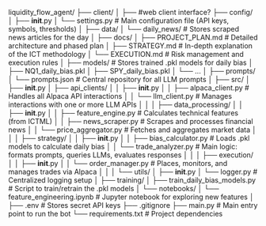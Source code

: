 liquidity_flow_agent/
├── client/
│   ├── #web client interface?
├── config/
│   ├── __init__.py
│   └── settings.py                 # Main configuration file (API keys, symbols, thresholds)
│
├── data/
│   └── daily_news/                 # Stores scraped news articles for the day
│
├── docs/
│   ├── PROJECT_PLAN.md             # Detailed architecture and phased plan
│   ├── STRATEGY.md                 # In-depth explanation of the ICT methodology
│   └── EXECUTION.md                # Risk management and execution rules
│
├── models/                         # Stores trained .pkl models for daily bias
│   ├── NQ1_daily_bias.pkl
│   ├── SPY_daily_bias.pkl
│   └── ...
│
├── prompts/
│   └── prompts.json                # Central repository for all LLM prompts
│
├── src/
│   ├── __init__.py
│   ├── api_clients/
│   │   ├── __init__.py
│   │   ├── alpaca_client.py        # Handles all Alpaca API interactions
│   │   └── llm_client.py           # Manages interactions with one or more LLM APIs
│   │
│   ├── data_processing/
│   │   ├── __init__.py
│   │   ├── feature_engine.py       # Calculates technical features (from ICTML)
│   │   ├── news_scraper.py         # Scrapes and processes financial news
│   │   └── price_aggregator.py     # Fetches and aggregates market data
│   │
│   ├── strategy/
│   │   ├── __init__.py
│   │   ├── bias_calculator.py      # Loads .pkl models to calculate daily bias
│   │   └── trade_analyzer.py       # Main logic: formats prompts, queries LLMs, evaluates responses
│   │
│   ├── execution/
│   │   ├── __init__.py
│   │   └── order_manager.py        # Places, monitors, and manages trades via Alpaca
│   │
│   └── utils/
│       ├── __init__.py
│       └── logger.py               # Centralized logging setup
│
├── training/
│   ├── train_daily_bias_models.py  # Script to train/retrain the .pkl models
│   └── notebooks/
│       └── feature_engineering.ipynb # Jupyter notebook for exploring new features
│
├── .env                            # Stores secret API keys
├── .gitignore
├── main.py                         # Main entry point to run the bot
└── requirements.txt                # Project dependencies
